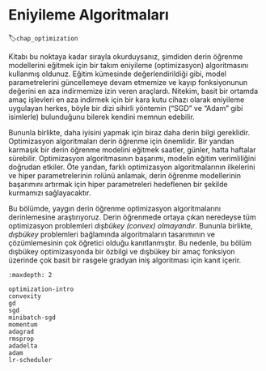 # Eniyileme Algoritmaları
:label:`chap_optimization`

Kitabı bu noktaya kadar sırayla okurduysanız, şimdiden derin öğrenme modellerini eğitmek için bir takım eniyileme (optimizasyon) algoritmasını kullanmış oldunuz. Eğitim kümesinde değerlendirildiği gibi, model parametrelerini güncellemeye devam etmemize ve kayıp fonksiyonunun değerini en aza indirmemize izin veren araçlardı. Nitekim, basit bir ortamda amaç işlevleri en aza indirmek için bir kara kutu cihazı olarak eniyileme uygulayan herkes, böyle bir dizi sihirli yöntemin (“SGD” ve “Adam” gibi isimlerle) bulunduğunu bilerek kendini memnun edebilir. 

Bununla birlikte, daha iyisini yapmak için biraz daha derin bilgi gereklidir. Optimizasyon algoritmaları derin öğrenme için önemlidir. Bir yandan karmaşık bir derin öğrenme modelini eğitmek saatler, günler, hatta haftalar sürebilir. Optimizasyon algoritmasının başarımı, modelin eğitim verimliliğini doğrudan etkiler. Öte yandan, farklı optimizasyon algoritmalarının ilkelerini ve hiper parametrelerinin rolünü anlamak, derin öğrenme modellerinin başarımını artırmak için hiper parametreleri hedeflenen bir şekilde kurmamızı sağlayacaktır. 

Bu bölümde, yaygın derin öğrenme optimizasyon algoritmalarını derinlemesine araştırıyoruz. Derin öğrenmede ortaya çıkan neredeyse tüm optimizasyon problemleri *dışbükey (convex) olmayandır*. Bununla birlikte, *dışbükey* problemleri bağlamında algoritmaların tasarımının ve çözümlemesinin çok öğretici olduğu kanıtlanmıştır. Bu nedenle, bu bölüm dışbükey optimizasyonda bir özbilgi ve dışbükey bir amaç fonksiyon üzerinde çok basit bir rasgele gradyan iniş algoritması için kanıt içerir.

```toc
:maxdepth: 2

optimization-intro
convexity
gd
sgd
minibatch-sgd
momentum
adagrad
rmsprop
adadelta
adam
lr-scheduler
```
